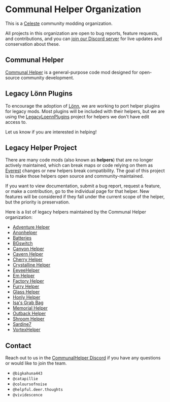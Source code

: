 Communal Helper Organization
==========================
This is a [Celeste](http://www.celestegame.com/) community modding organization. 

All projects in this organization are open to bug reports, feature requests, and contributions, and you can [join our Discord server](https://discord.gg/rYM3tsUW3m) for live updates and conservation about these.

## Communal Helper
[Communal Helper](https://github.com/CommunalHelper/CommunalHelper) is a general-purpose code mod designed for open-source community development.

## Legacy Lönn Plugins
To encourage the adoption of [Lönn](https://github.com/CelestialCartographers/Loenn), we are working to port helper plugins for legacy mods. Most plugins will be included with their helpers, but we are using the [LegacyLoennPlugins](https://github.com/CommunalHelper/Ahorn2Loenn) project for helpers we don't have edit access to. 

Let us know if you are interested in helping! 

## Legacy Helper Project
There are many code mods (also known as **helpers**) that are no longer actively maintained, which can break maps or code relying on them as [Everest](https://everestapi.github.io/) changes or new helpers break compatibility. The goal of this project is to make those helpers open source and community-maintained.

If you want to view documentation, submit a bug report, request a feature, or make a contribution, go to the individual page for that helper. New features will be considered if they fall under the current scope of the helper, but the priority is preservation. 

Here is a list of legacy helpers maintained by the Communal Helper organization:
- [Adventure Helper](https://github.com/CommunalHelper/AdventureHelper)
- [Anonhelper](https://github.com/CommunalHelper/AnonHelper)
- [Batteries](https://github.com/CommunalHelper/Batteries)
- [BGswitch](https://github.com/CommunalHelper/BGswitch)
- [Canyon Helper](https://github.com/CommunalHelper/CanyonHelper)
- [Cavern Helper](https://github.com/CommunalHelper/CavernHelper)
- [Cherry Helper](https://github.com/CommunalHelper/CherryHelper)
- [Crystalline Helper](https://github.com/CommunalHelper/CrystallineHelper)
- [EeveeHelper](https://github.com/CommunalHelper/EeveeHelper)
- [Em Helper](https://github.com/CommunalHelper/EmHelper)
- [Factory Helper](https://github.com/CommunalHelper/FactoryHelper)
- [Furry Helper](https://github.com/CommunalHelper/FurryHelper)
- [Glass Helper](https://github.com/CommunalHelper/GlassHelper)
- [Honly Helper](https://github.com/CommunalHelper/HonlyHelper)
- [Isa's Grab Bag](https://github.com/CommunalHelper/IsaGrabBag)
- [Memorial Helper](https://github.com/CommunalHelper/MemorialHelper)
- [Outback Helper](https://github.com/CommunalHelper/OutbackHelper)
- [Shroom Helper](https://github.com/CommunalHelper/ShroomHelper)
- [Sardine7](https://github.com/CommunalHelper/Sardine7)
- [VortexHelper](https://github.com/CommunalHelper/VortexHelper)

## Contact
Reach out to us in the [CommunalHelper Discord](https://discord.gg/rYM3tsUW3m) if you have any questions or would like to join the team.
- `@bigkahuna443`
- `@catapillie`
- `@coloursofnoise`
- `@helpful.deer.thoughts`
- `@vividescence`

